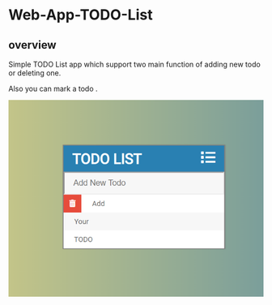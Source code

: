 # Web-App-TODO-List

## overview


Simple TODO List app which support two main function of adding new todo or deleting one.

Also you can mark a todo .

![](https://github.com/Sniryefet/Web-App-TODO-List/blob/master/TODO.PNG)

